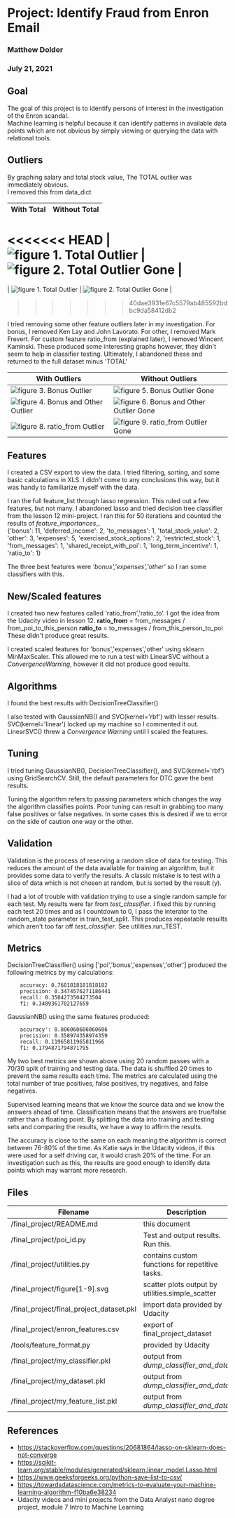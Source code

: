 # Project: Identify Fraud from Enron Email
### Matthew Dolder
### July 21, 2021

## Goal
The goal of this project is to identify persons of interest in the investigation of the Enron scandal.  
Machine learning is helpful because it can identify patterns in available data points which are not 
obvious by simply viewing or querying the data with relational tools.  

## Outliers
By graphing salary and total stock value, The TOTAL outlier was immediately obvious.  
I removed this from data_dict

| With Total | Without Total |
| ----------- | ----------- | 
<<<<<<< HEAD
| ![figure 1. Total Outlier](/final_project/figure1.svg) | ![figure 2. Total Outlier Gone](/final_project/figure2.svg) |
=======
| ![figure 1. Total Outlier](/final_project/figure1.svg) | ![figure 2. Total Outlier Gone](figure2.svg) |
>>>>>>> 40dae3931e67c5579ab485592bdbc9da58412db2


I tried removing some other feature outliers later in my investigation.
For bonus, I removed Ken Lay and John Lavorato.
For other, I removed Mark Frevert.
For custom feature ratio_from (explained later), I removed Wincent Kaminski.
These produced some interesting graphs however, they didn't seem to help in classifier testing.
Ultimately, I abandoned these and returned to the full dataset minus 'TOTAL' 

| With Outliers | Without Outliers |
| ----------- | ----------- |
| ![figure 3. Bonus Outlier](/final_project/figure3.svg) | ![figure 5. Bonus Outlier Gone](/final_project/figure5.svg) |
| ![figure 4. Bonus and Other Outlier](/final_project/figure4.svg) | ![figure 6. Bonus and Other Outlier Gone](/final_project/figure6.svg) |
| ![figure 8. ratio_from Outlier](/final_project/figure8.svg) | ![figure 9. ratio_from Outlier Gone](/final_project/figure9.svg) |


## Features
I created a CSV export to view the data.  I tried filtering, sorting, and some basic calculations in XLS.  I didn't come to any conclusions this way, but it was handy to familiarize myself with the data. 

I ran the full feature_list through lasso regression. This ruled out a few
features, but not many.  I abandoned lasso and tried decision tree classifier from 
the lesson 12 mini-project. I ran this for 50 iterations and counted the results of *feature_importances_*.  
{'bonus': 11, 'deferred_income': 2, 'to_messages': 1, 'total_stock_value': 2, 'other': 3, 'expenses': 5, 'exercised_stock_options': 2, 'restricted_stock': 1, 'from_messages': 1, 'shared_receipt_with_poi': 1, 'long_term_incentive': 1, 'ratio_to': 1}

The three best features were *'bonus','expenses','other'* so I ran some classifiers with this.  




## New/Scaled features
I created two new features called 'ratio_from','ratio_to'.  I got the idea from the Udacity video in lesson 12. 
**ratio_from** = from_messages / from_poi_to_this_person
**ratio_to** = to_messages / from_this_person_to_poi
These didn't produce great results.  

I created scaled features for 'bonus','expenses','other' using sklearn MinMaxScaler.
This allowed me to run a test with LinearSVC without a *ConvergenceWarning*, however
it did not produce good results. 

## Algorithms

I found the best results with DecisionTreeClassifier()

I also tested with GaussianNB() and SVC(kernel='rbf') with lesser results. 
SVC(kernel='linear') locked up my machine so I commented it out. 
LinearSVC() threw a *Convergence Warning* until I scaled the features.  

## Tuning 

I tried tuning GaussianNB(), DecisionTreeClassifier(), and SVC(kernel='rbf')
using GridSearchCV.  Still, the default parameters for DTC gave the best results.  

Tuning the algorithm refers to passing parameters which changes the way the algorithm classifies points.
Poor tuning can result in grabbing too many false positives or false negatives.  In some cases this is 
desired if we to error on the side of caution one way or the other.

## Validation
Validation is the process of reserving a random slice of data for testing.  This reduces the amount of the data 
available for training an algorithm, but it provides some data to verify the results. A classic mistake is to 
test with a slice of data which is not chosen at random, but is sorted by the result (y).

I had a lot of trouble with validation trying to use a single random sample for 
each test.  My results were far from *test_classifier*. I fixed this by running each test
20 times and as I countdown to 0, I pass the interator to the random_state parameter
in train_test_split.  This produces repeatable resuilts which aren't too far off *test_classifier*. See utilities.run_TEST.  

## Metrics
DecisionTreeClassifier() using ['poi','bonus','expenses','other'] produced the following metrics by my calculations: 

        accuracy: 0.7681818181818182
        precision: 0.3474576271186441
        recall: 0.3504273504273504
        f1: 0.3489361702127659
        
GaussianNB() using the same features produced: 

        accuracy': 0.806060606060606
        precision: 0.358974358974359
        recall: 0.11965811965811966
        f1: 0.1794871794871795

My two best metrics are shown above using 20 random passes with a 70/30 split of training and testing data. 
The data is shuffled 20 times to prevent the same results each time.  The metrics are calculated using the total number of true positives, false positives, try negatives, and false negatives.

Supervised learning means that we know the source data and we know the answers ahead of time.  Classification 
means that the answers are true/false rather than a floating point.  By splitting the data into training and testing 
sets and comparing the results, we have a way to affirm the results.  

The accuracy is close to the same on each meaning the algorithm is correct between 76-80% of the time.  As Katie says
in the Udacity videos, if this were used for a self driving car, it would crash 20% of the time. For an investigation
such as this, the results are good enough to identify data points which may warrant more research.    

## Files

|Filename | Description | 
| ----------- | ----------- |
|/final_project/README.md  | this document |
|/final_project/poi_id.py  | Test and output results. Run this. |
|/final_project/utilities.py  | contains custom functions for repetitive tasks.  |
|/final_project/figure[1-9].svg | scatter plots output by utilities.simple_scatter |
|/final_project/final_project_dataset.pkl | import data provided by Udacity |
|/final_project/enron_features.csv | export of final_project_dataset |
|/tools/feature_format.py | provided by Udacity |
|/final_project/my_classifier.pkl | output from *dump_classifier_and_data*|
|/final_project/my_dataset.pkl | output from *dump_classifier_and_data*|
|/final_project/my_feature_list.pkl | output from *dump_classifier_and_data*|

## References

- https://stackoverflow.com/questions/20681864/lasso-on-sklearn-does-not-converge
- https://scikit-learn.org/stable/modules/generated/sklearn.linear_model.Lasso.html
- https://www.geeksforgeeks.org/python-save-list-to-csv/
- https://towardsdatascience.com/metrics-to-evaluate-your-machine-learning-algorithm-f10ba6e38234
- Udacity videos and mini projects from the Data Analyst nano degree project, module 7 Intro to Machine Learning


